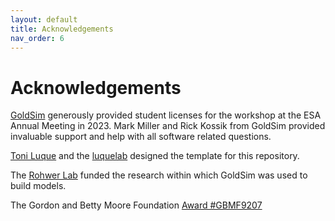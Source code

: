 ```yaml
---
layout: default
title: Acknowledgements 
nav_order: 6
---
```


# Acknowledgements

[GoldSim](https://www.goldsim.com/) generously provided student licenses for the workshop at the ESA Annual Meeting in 2023. Mark Miller and Rick Kossik from GoldSim provided invaluable support and help with all software related questions.

[Toni Luque](https://scholar.google.com/citations?user=ytvnI68AAAAJ&hl=en) and the [luquelab](https://www.luquelab.com/) designed the template for this repository.


The [Rohwer Lab](https://coralandphage.org/) funded the research within which GoldSim was used to build models.

The Gordon and Betty Moore Foundation [Award #GBMF9207
 ](https://www.moore.org/grant-detail?grantId=GBMF9207)
